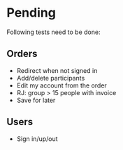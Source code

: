 # Pending

Following tests need to be done:

## Orders

* Redirect when not signed in
* Add/delete participants
* Edit my account from the order
* RJ: group > 15 people with invoice
* Save for later

## Users

* Sign in/up/out

